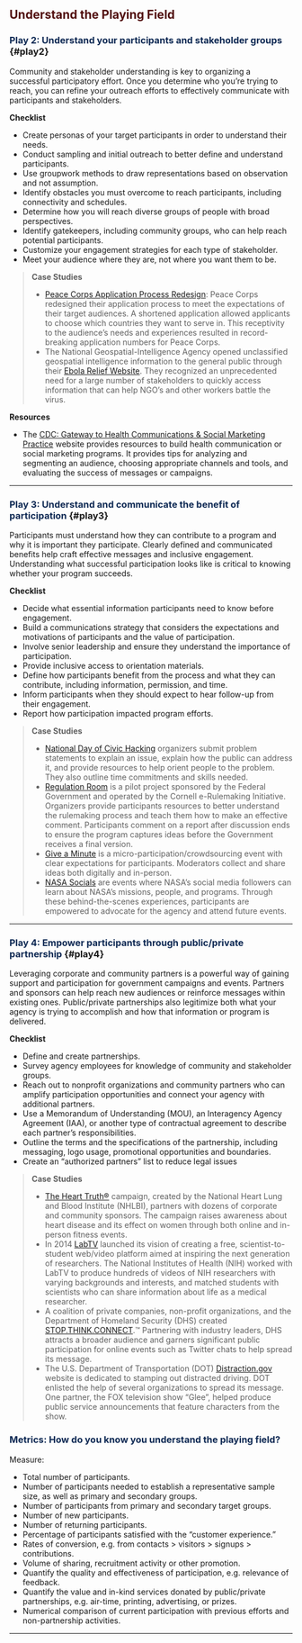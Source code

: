 
## <span style="color: #520f0f"><strong>Understand the Playing Field</strong></span>


### <span style="color: #0f2a54">Play 2: Understand your participants and stakeholder groups</span> {#play2}

Community and stakeholder understanding is key to organizing a successful participatory effort. Once you determine who you&#8217;re trying to reach, you can refine your outreach efforts to effectively communicate with participants and stakeholders.

**Checklist**

<ul class="check">
  <li>
    Create personas of your target participants in order to understand their needs.
  </li>
  <li>
    Conduct sampling and initial outreach to better define and understand participants.
  </li>
  <li>
    Use groupwork methods to draw representations based on observation and not assumption.
  </li>
  <li>
    Identify obstacles you must overcome to reach participants, including connectivity and schedules.
  </li>
  <li>
    Determine how you will reach diverse groups of people with broad perspectives.
  </li>
  <li>
    Identify gatekeepers, including community groups, who can help reach potential participants.
  </li>
  <li>
    Customize your engagement strategies for each type of stakeholder.
  </li>
  <li>
    Meet your audience where they are, not where you want them to be.
  </li>
</ul>

> **Case Studies**
>
>   * <a title="Peace Corps Application Process Redesign" href="http://www.peacecorps.gov/media/forpress/press/2447/" target="_blank">Peace Corps Application Process Redesign</a>: Peace Corps redesigned their application process to meet the expectations of their target audiences. A shortened application allowed applicants to choose which countries they want to serve in. This receptivity to the audience&#8217;s needs and experiences resulted in record-breaking application numbers for Peace Corps.
>   * The National Geospatial-Intelligence Agency opened unclassified geospatial intelligence information to the general public through their <a title="Ebola Relief Website" href="https://nga.maps.arcgis.com/home/" target="_blank">Ebola Relief Website</a>. They recognized an unprecedented need for a large number of stakeholders to quickly access information that can help NGO&#8217;s and other workers battle the virus.

**Resources**

  * The <a title="CDC: Gateway to Health Communications & Social Marketing Practice" href="http://www.cdc.gov/healthcommunication/index.html" target="_blank">CDC: Gateway to Health Communications & Social Marketing Practice</a> website provides resources to build health communication or social marketing programs. It provides tips for analyzing and segmenting an audience, choosing appropriate channels and tools, and evaluating the success of messages or campaigns.

* * *

### <span style="color: #0f2a54">Play 3: Understand and communicate the benefit of participation</span> {#play3}

Participants must understand how they can contribute to a program and why it is important they participate. Clearly defined and communicated benefits help craft effective messages and inclusive engagement. Understanding what successful participation looks like is critical to knowing whether your program succeeds.

**Checklist**

<ul class="check">
  <li>
    Decide what essential information participants need to know before engagement.
  </li>
  <li>
    Build a communications strategy that considers the expectations and motivations of participants and the value of participation.
  </li>
  <li>
    Involve senior leadership and ensure they understand the importance of participation.
  </li>
  <li>
    Provide inclusive access to orientation materials.
  </li>
  <li>
    Define how participants benefit from the process and what they can contribute, including information, permission, and time.
  </li>
  <li>
    Inform participants when they should expect to hear follow-up from their engagement.
  </li>
  <li>
    Report how participation impacted program efforts.
  </li>
</ul>

> **Case Studies**
>
>   * <a title="National Day of Civic Hacking" href="http://hackforchange.org/" target="_blank">National Day of Civic Hacking</a> organizers submit problem statements to explain an issue, explain how the public can address it, and provide resources to help orient people to the problem. They also outline time commitments and skills needed.
>   * <a title="Regulation Room" href="http://regulationroom.org/learn/why-participate" target="_blank">Regulation Room</a> is a pilot project sponsored by the Federal Government and operated by the Cornell e-Rulemaking Initiative. Organizers provide participants resources to better understand the rulemaking process and teach them how to make an effective comment. Participants comment on a report after discussion ends to ensure the program captures ideas before the Government receives a final version.
>   * <a title="Give a Minute" href="http://www.fastcodesign.com/1663058/looking-for-bold-ideas-to-fix-the-city-new-york-turns-to-crowd-sourcing" target="_blank">Give a Minute</a> is a micro-participation/crowdsourcing event with clear expectations for participants. Moderators collect and share ideas both digitally and in-person.
>   * <a title="NASA Socials" href="http://www.nasa.gov/connect/social/index.html#.VI8dkYrF86A" target="_blank">NASA Socials</a> are events where NASA&#8217;s social media followers can learn about NASA&#8217;s missions, people, and programs. Through these behind-the-scenes experiences, participants are empowered to advocate for the agency and attend future events.

* * *

### <span style="color: #0f2a54">Play 4: Empower participants through public/private partnership</span> {#play4}

Leveraging corporate and community partners is a powerful way of gaining support and participation for government campaigns and events. Partners and sponsors can help reach new audiences or reinforce messages within existing ones. Public/private partnerships also legitimize both what your agency is trying to accomplish and how that information or program is delivered.

**Checklist**

<ul class="check">
  <li>
    Define and create partnerships.
  </li>
  <li>
    Survey agency employees for knowledge of community and stakeholder groups.
  </li>
  <li>
    Reach out to nonprofit organizations and community partners who can amplify participation opportunities and connect your agency with additional partners.
  </li>
  <li>
    Use a Memorandum of Understanding (MOU), an Interagency Agency Agreement (IAA), or another type of contractual agreement to describe each partner&#8217;s responsibilities.
  </li>
  <li>
    Outline the terms and the specifications of the partnership, including messaging, logo usage, promotional opportunities and boundaries.
  </li>
  <li>
    Create an &#8220;authorized partners&#8221; list to reduce legal issues
  </li>
</ul>

> **Case Studies**
>
>   * <a title="The Heart Truth®" href="http://www.nhlbi.nih.gov/health/educational/hearttruth/partners/index.htm" target="_blank">The Heart Truth®</a> campaign, created by the National Heart Lung and Blood Institute (NHLBI), partners with dozens of corporate and community sponsors. The campaign raises awareness about heart disease and its effect on women through both online and in-person fitness events.
>   * In 2014 <a title="LabTV " href="https://www.labtv.com/Home#/" target="_blank">LabTV</a> launched its vision of creating a free, scientist-to-student web/video platform aimed at inspiring the next generation of researchers. The National Institutes of Health (NIH) worked with LabTV to produce hundreds of videos of NIH researchers with varying backgrounds and interests, and matched students with scientists who can share information about life as a medical researcher.
>   * A coalition of private companies, non-profit organizations, and the Department of Homeland Security (DHS) created <a title=" STOP.THINK.CONNECT.™" href="http://staysafeonline.org/blog/chatstc-transcript-stop-think-connect-online-safety-for-everyone" target="_blank">STOP.THINK.CONNECT</a>.™ Partnering with industry leaders, DHS attracts a broader audience and garners significant public participation for online events such as Twitter chats to help spread its message.
>   * The U.S. Department of Transportation (DOT) <a title="Distraction.gov" href="http://www.distraction.gov/" target="_blank">Distraction.gov</a> website is dedicated to stamping out distracted driving. DOT enlisted the help of several organizations to spread its message. One partner, the FOX television show &#8220;Glee&#8221;, helped produce public service announcements that feature characters from the show.

### <span style="color: #0f2a54"><strong>Metrics: How do you know you understand the playing field?</strong></span>

Measure:

  * Total number of participants.
  * Number of participants needed to establish a representative sample size, as well as primary and secondary groups.
  * Number of participants from primary and secondary target groups.
  * Number of new participants.
  * Number of returning participants.
  * Percentage of participants satisfied with the &#8220;customer experience.&#8221;
  * Rates of conversion, e.g. from contacts > visitors > signups > contributions.
  * Volume of sharing, recruitment activity or other promotion.
  * Quantify the quality and effectiveness of participation, e.g. relevance of feedback.
  * Quantify the value and in-kind services donated by public/private partnerships, e.g. air-time, printing, advertising, or prizes.
  * Numerical comparison of current participation with previous efforts and non-partnership activities.

* * *
